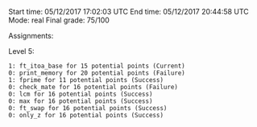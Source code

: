 Start time: 05/12/2017 17:02:03 UTC
End time: 05/12/2017 20:44:58 UTC
Mode: real
Final grade: 75/100

Assignments:

  Level 5:
  
    1: ft_itoa_base for 15 potential points (Current)
    0: print_memory for 20 potential points (Failure)
    1: fprime for 11 potential points (Success)
    0: check_mate for 16 potential points (Failure)
    0: lcm for 16 potential points (Success)
    0: max for 16 potential points (Success)
    0: ft_swap for 16 potential points (Success)
    0: only_z for 16 potential points (Success)
